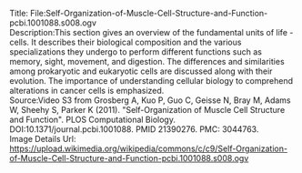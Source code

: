 Title: File:Self-Organization-of-Muscle-Cell-Structure-and-Function-pcbi.1001088.s008.ogv\
Description:This section gives an overview of the fundamental units of life - cells. It describes their biological composition and the various specializations they undergo to perform different functions such as memory, sight, movement, and digestion. The differences and similarities among prokaryotic and eukaryotic cells are discussed along with their evolution. The importance of understanding cellular biology to comprehend alterations in cancer cells is emphasized.\
Source:Video S3 from Grosberg A, Kuo P, Guo C, Geisse N, Bray M, Adams W, Sheehy S, Parker K (2011). "Self-Organization of Muscle Cell Structure and Function". PLOS Computational Biology. DOI:10.1371/journal.pcbi.1001088. PMID 21390276. PMC: 3044763.\
Image Details Url: https://upload.wikimedia.org/wikipedia/commons/c/c9/Self-Organization-of-Muscle-Cell-Structure-and-Function-pcbi.1001088.s008.ogv